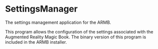 # SettingsManager
The settings management application for the ARMB.

This program allows the configuration of the settings associated with the Augmented Reality Magic Book. The binary version of this program is included in the ARMB installer.
